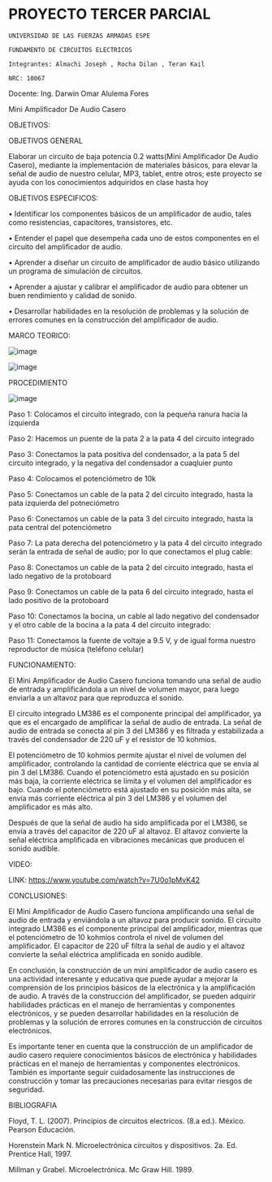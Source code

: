 # PROYECTO TERCER PARCIAL

    UNIVERSIDAD DE LAS FUERZAS ARMADAS ESPE

    FUNDAMENTO DE CIRCUITOS ELECTRICOS

    Integrantes: Almachi Joseph , Rocha Dilan , Teran Kail

    NRC: 10067

Docente: Ing. Darwin Omar Alulema Fores

Mini Amplificador De Audio Casero

OBJETIVOS:

OBJETIVOS GENERAL

Elaborar un circuito de baja potencia 0.2 watts(Mini Amplificador De Audio Casero), mediante la implementación de materiales básicos, para elevar la señal de audio de nuestro celular, MP3, tablet, entre otros; este proyecto se ayuda con los conocimientos adquiridos en clase hasta hoy

OBJETIVOS ESPECIFICOS:

• Identificar los componentes básicos de un amplificador de audio, tales como resistencias, capacitores, transistores, etc.

• Entender el papel que desempeña cada uno de estos componentes en el circuito del amplificador de audio.

• Aprender a diseñar un circuito de amplificador de audio básico utilizando un programa de simulación de circuitos.

• Aprender a ajustar y calibrar el amplificador de audio para obtener un buen rendimiento y calidad de sonido.

• Desarrollar habilidades en la resolución de problemas y la solución de errores comunes en la construcción del amplificador de audio.

MARCO TEORICO:

![image](https://user-images.githubusercontent.com/86561660/221940471-8e2839b8-1a69-4830-9921-11bc8adecbca.png)

![image](https://user-images.githubusercontent.com/86561660/221940527-14dfff5e-5ebf-4ee3-bf7d-6717e995d595.png)


PROCEDIMIENTO 

![image](https://user-images.githubusercontent.com/86561660/221963831-c125986a-05cf-4a65-a1a3-8dfd3e5d5724.png)

Paso 1: Colocamos el circuito integrado, con la pequeña ranura hacia la izquierda

Paso 2: Hacemos un puente de la pata 2 a la pata 4 del circuito integrado

Paso 3: Conectamos la pata positiva del condensador, a la pata 5 del circuito integrado, y la negativa del condensador a cuaqluier punto

Paso 4: Colocamos el potenciómetro de 10k

Paso 5: Conectamos un cable de la pata 2 del circuito integrado, hasta la pata izquierda del potneciómetro

Paso 6: Conectamos un cable de la pata 3 del circuito integrado, hasta la pata central del potenciómetro

Paso 7: La pata derecha del potenciómetro y la pata 4 del circuito integrado serán la entrada de señal de audio; por lo que conectamos el plug cable:

Paso 8: Conectamos un cable de la pata 2 del circuito integrado, hasta el lado negativo de la protoboard

Paso 9: Conectamos un cable de la pata 6 del circuito integrado, hasta el lado positivo de la protoboard

Paso 10: Conectamos la bocina, un cable al lado negativo del condensador y el otro cable de la bocina a la pata 4 del circuito integrado:

Paso 11: Conectamos la fuente de voltaje a 9.5 V, y de igual forma nuestro reproductor de música (teléfono celular)


FUNCIONAMIENTO:

El Mini Amplificador de Audio Casero funciona tomando una señal de audio de entrada y amplificándola a un nivel de volumen mayor, para luego enviarla a un altavoz para que reproduzca el sonido.

El circuito integrado LM386 es el componente principal del amplificador, ya que es el encargado de amplificar la señal de audio de entrada. La señal de audio de entrada se conecta al pin 3 del LM386 y es filtrada y estabilizada a través del condensador de 220 uF y el resistor de 10 kohmios.

El potenciómetro de 10 kohmios permite ajustar el nivel de volumen del amplificador, controlando la cantidad de corriente eléctrica que se envía al pin 3 del LM386. Cuando el potenciómetro está ajustado en su posición más baja, la corriente eléctrica se limita y el volumen del amplificador es bajo. Cuando el potenciómetro está ajustado en su posición más alta, se envía más corriente eléctrica al pin 3 del LM386 y el volumen del amplificador es más alto.

Después de que la señal de audio ha sido amplificada por el LM386, se envía a través del capacitor de 220 uF al altavoz. El altavoz convierte la señal eléctrica amplificada en vibraciones mecánicas que producen el sonido audible.

VIDEO:

LINK: https://www.youtube.com/watch?v=7U0o1pMvK42

CONCLUSIONES:

El Mini Amplificador de Audio Casero funciona amplificando una señal de audio de entrada y enviándola a un altavoz para producir sonido. El circuito integrado LM386 es el componente principal del amplificador, mientras que el potenciómetro de 10 kohmios controla el nivel de volumen del amplificador. El capacitor de 220 uF filtra la señal de audio y el altavoz convierte la señal eléctrica amplificada en sonido audible.

En conclusión, la construcción de un mini amplificador de audio casero es una actividad interesante y educativa que puede ayudar a mejorar la comprensión de los principios básicos de la electrónica y la amplificación de audio. A través de la construcción del amplificador, se pueden adquirir habilidades prácticas en el manejo de herramientas y componentes electrónicos, y se pueden desarrollar habilidades en la resolución de problemas y la solución de errores comunes en la construcción de circuitos electrónicos.

Es importante tener en cuenta que la construcción de un amplificador de audio casero requiere conocimientos básicos de electrónica y habilidades prácticas en el manejo de herramientas y componentes electrónicos. También es importante seguir cuidadosamente las instrucciones de construcción y tomar las precauciones necesarias para evitar riesgos de seguridad.

BIBLIOGRAFIA

Floyd, T. L. (2007). Principios de circuitos electricos. (8.a ed.). México. Pearson Educación.

Horenstein Mark N. Microelectrónica circuitos y dispositivos. 2a. Ed. Prentice Hall, 1997.

Millman y Grabel. Microelectrónica. Mc Graw Hill. 1989.

